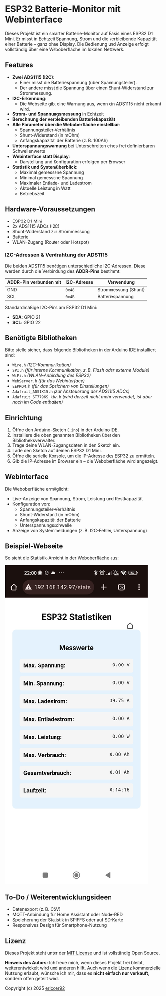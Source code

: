 # ESP32 Batterie-Monitor mit Webinterface

Dieses Projekt ist ein smarter Batterie-Monitor auf Basis eines ESP32 D1 Mini. Er misst in Echtzeit Spannung, Strom und die verbleibende Kapazität einer Batterie – ganz ohne Display. Die Bedienung und Anzeige erfolgt vollständig über eine Weboberfläche im lokalen Netzwerk.

## Features

- **Zwei ADS1115 (I2C)**:
  - Einer misst die Batteriespannung (über Spannungsteiler).
  - Der andere misst die Spannung über einen Shunt-Widerstand zur Strommessung.
- **I2C-Erkennung**:
  - Die Webseite gibt eine Warnung aus, wenn ein ADS1115 nicht erkannt wird.
- **Strom- und Spannungsmessung** in Echtzeit
- **Berechnung der verbleibenden Batteriekapazität**
- **Alle Parameter über die Weboberfläche einstellbar**:
  - Spannungsteiler-Verhältnis
  - Shunt-Widerstand (in mOhm)
  - Anfangskapazität der Batterie (z. B. 100Ah)
- **Unterspannungswarnung** bei Unterschreiten eines frei definierbaren Schwellenwerts
- **Webinterface statt Display**:
  - Darstellung und Konfiguration erfolgen per Browser
- **Statistik und Systemüberblick**:
  - Maximal gemessene Spannung
  - Minimal gemessene Spannung
  - Maximaler Entlade- und Ladestrom
  - Aktuelle Leistung in Watt
  - Betriebszeit

## Hardware-Voraussetzungen

- ESP32 D1 Mini
- 2x ADS1115 ADCs (I2C)
- Shunt-Widerstand zur Strommessung
- Batterie
- WLAN-Zugang (Router oder Hotspot)

### I2C-Adressen & Verdrahtung der ADS1115

Die beiden ADS1115 benötigen unterschiedliche I2C-Adressen. Diese werden durch die Verbindung des **ADDR-Pins** bestimmt:

| ADDR-Pin verbunden mit | I2C-Adresse | Verwendung             |
|------------------------|-------------|------------------------|
| GND                    | `0x48`      | Strommessung (Shunt)   |
| SCL                    | `0x4B`      | Batteriespannung       |

Standardmäßige I2C-Pins am ESP32 D1 Mini:
- **SDA**: GPIO 21
- **SCL**: GPIO 22

## Benötigte Bibliotheken

Bitte stelle sicher, dass folgende Bibliotheken in der Arduino IDE installiert sind:

- `Wire.h` *(I2C-Kommunikation)*
- `SPI.h` *(für interne Kommunikation, z. B. Flash oder externe Module)*
- `WiFi.h` *(WLAN-Anbindung des ESP32)*
- `WebServer.h` *(für das Webinterface)*
- `EEPROM.h` *(für das Speichern von Einstellungen)*
- `Adafruit_ADS1X15.h` *(zur Ansteuerung der ADS1115 ADCs)*
- `Adafruit_ST7796S_kbv.h` *(wird derzeit nicht mehr verwendet, ist aber noch im Code enthalten)*

## Einrichtung

1. Öffne den Arduino-Sketch (`.ino`) in der Arduino IDE.
2. Installiere die oben genannten Bibliotheken über den Bibliotheksverwalter.
3. Trage deine WLAN-Zugangsdaten in den Sketch ein.
4. Lade den Sketch auf deinen ESP32 D1 Mini.
5. Öffne die serielle Konsole, um die IP-Adresse des ESP32 zu ermitteln.
6. Gib die IP-Adresse im Browser ein – die Weboberfläche wird angezeigt.

## Webinterface

Die Weboberfläche ermöglicht:
- Live-Anzeige von Spannung, Strom, Leistung und Restkapazität
- Konfiguration von:
  - Spannungsteiler-Verhältnis
  - Shunt-Widerstand (in mOhm)
  - Anfangskapazität der Batterie
  - Unterspannungsschwelle
- Anzeige von Systemmeldungen (z. B. I2C-Fehler, Unterspannung)

## Beispiel-Webseite

So sieht die Statistik-Ansicht in der Weboberfläche aus:

![Webinterface Screenshot](screenshot.jpg)


## To-Do / Weiterentwicklungsideen

- Datenexport (z. B. CSV)
- MQTT-Anbindung für Home Assistant oder Node-RED
- Speicherung der Statistik in SPIFFS oder auf SD-Karte
- Responsives Design für Smartphone-Nutzung

## Lizenz

Dieses Projekt steht unter der [MIT License](LICENSE) und ist vollständig Open Source.

**Hinweis des Autors:** Ich freue mich, wenn dieses Projekt frei bleibt, weiterentwickelt wird und anderen hilft. Auch wenn die Lizenz kommerzielle Nutzung erlaubt, wünsche ich mir, dass es **nicht einfach nur verkauft**, sondern offen geteilt wird.

Copyright (c) 2025 [ericder92](https://github.com/ericder92)
